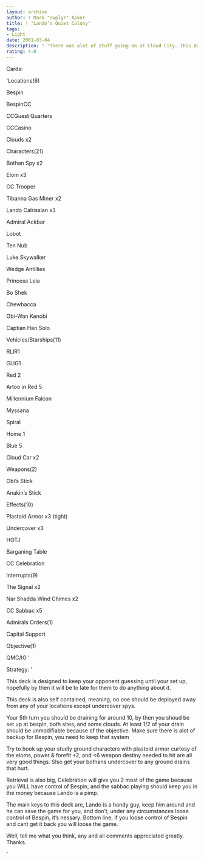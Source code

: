 ```yaml
---
layout: archive
author: ! Mark "swplyr" Apker
title: ! "Lando’s Quiet Colony"
tags:
- Light
date: 2001-03-04
description: ! "There was alot of stuff going on at Cloud City. This deck uses Cloud drain, and sabbac."
rating: 4.0
---
```

Cards: 

'Locations(6)

Bespin

BespinCC

CCGuest Quarters

CCCasino

Clouds x2


Characters(21)

Bothan Spy x2

Elom x3

CC Trooper

Tibanna Gas Miner x2

Lando Calrissian x3

Admiral Ackbar

Lobot

Ten Nub

Luke Skywalker

Wedge Antillies

Princess Leia

Bo Shek

Chewbacca

Obi-Wan Kenobi

Captian Han Solo


Vehicles/Starships(11)

RLIR1

GLIG1

Red 2

Artoo in Red 5

Millennium Falcon

Myssana

Spiral

Home 1

Blue 5

Cloud Car x2


Weapons(2)

Obi’s Stick

Anakin’s Stick


Effects(10)

Plastoid Armor x3 (tight)

Undercover x3

HOTJ

Barganing Table

CC Celebration


Interrupts(9)

The Signal x2

Nar Shadda Wind Chimes x2

CC Sabbac x5


Admirals Orders(1)

Capital Support


Objective(1)

QMC/IO '

Strategy: '

This deck is designed to keep your opponent guessing until your set up, hopefully by then it will be to late for them to do anything about it.


This deck is also self contained, meaning, no one should be deployed away from any of your locations except undercover spys.


Your 5th turn you should be draining for around 10, by then you shoud be set up at bespin, both sites, and some clouds. At least 1/2 of your drain should be unmodifiable because of the objective. Make sure there is alot of backup for Bespin, you need to keep that system


Try to hook up your studly ground characters with plastoid armor curtosy of the eloms, power & forefit +2, and <6 weapon destiny needed to hit are all very good things. Slso get your bothans undercover to any ground drains that hurt. 


Retrieval is also big, Celebration will give you 2 most of the game because you WILL have control of Bespin, and the sabbac playing should keep you in the money because Lando is a pimp.


The main keys to this deck are, Lando is a handy guy, keep him around and he can save the game for you, and don’t, under any circumstances loose control of Bespin, it’s nessary. Bottom line, if you loose control of Bespin and cant get it back you will loose the game.


Well, tell me what you think, any and all comments appreciated greatly. Thanks.

'